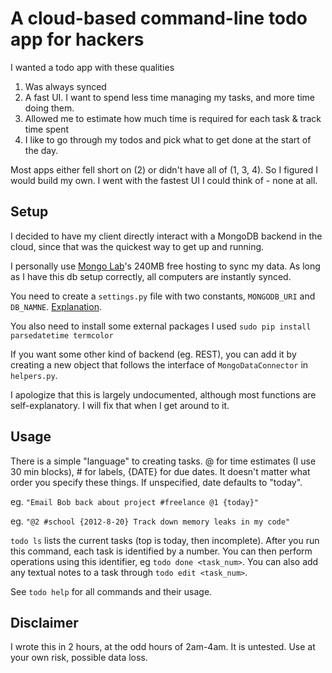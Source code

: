 # A cloud-based command-line todo app for hackers

I wanted a todo app with these qualities

1. Was always synced
2. A fast UI. I want to spend less time managing my tasks, and more time
   doing them.
3. Allowed me to estimate how much time is required for each task &
   track time spent
4. I like to go through my todos and pick what to get done at the start
   of the day. 

Most apps either fell short on (2) or didn't have all of (1, 3, 4). So I
figured I would build my own. I went with the fastest UI I could think
of - none at all.

## Setup

I decided to have my client directly interact with a MongoDB backend in
the cloud, since that was the quickest way to get up and running.

I personally use [Mongo Lab](https://mongolab.com)'s 240MB free hosting
to sync my data. As long as I have this db setup correctly, all
computers are instantly synced.

You need to create a `settings.py` file with two constants,
`MONGODB_URI` and `DB_NAMNE`.
[Explanation](https://github.com/mongolab/mongodb-driver-examples/blob/master/python/pymongo_simple_example.py).

You also need to install some external packages I used `sudo pip install
parsedatetime termcolor`

If you want some other kind of backend (eg. REST), you can add it by
creating a new object that follows the interface of `MongoDataConnector`
in `helpers.py`.

I apologize that this is largely undocumented, although most functions
are self-explanatory. I will fix that when I get around to it.


## Usage

There is a simple "language" to creating tasks. @ for time estimates (I
use 30 min blocks), # for labels, {DATE} for due dates. It doesn't
matter what order you specify these things. If unspecified, date defaults to "today".

eg. `"Email Bob back about project #freelance @1 {today}"`

eg. `"@2 #school {2012-8-20} Track down memory leaks in my code"`

`todo ls` lists the current tasks (top is today, then incomplete). After
you run this command, each task is identified by a number. You can then
perform operations using this identifier, eg `todo done <task_num>`.
You can also add any textual notes to a task through `todo edit
<task_num>`.

See `todo help` for all commands and their usage.

## Disclaimer

I wrote this in 2 hours, at the odd hours of 2am-4am. It is untested.
Use at your own risk, possible data loss.
